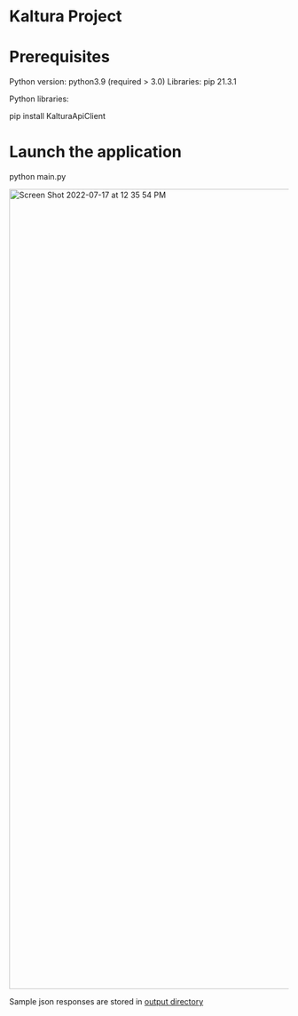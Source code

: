 # Kaltura Project

# Prerequisites 

Python version: python3.9 (required > 3.0)
Libraries: pip 21.3.1 

Python libraries:

pip install KalturaApiClient

# Launch the application

python main.py


<img width="1440" alt="Screen Shot 2022-07-17 at 12 35 54 PM" src="https://user-images.githubusercontent.com/35516022/179417868-f9d2fa70-3773-47e7-8aae-c88b30337b81.png">

Sample json responses are stored in [output directory](https://github.com/GowthamManivelan/Kaltura/tree/main/output)



